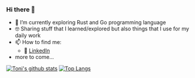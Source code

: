 ### Hi there 👋
- 🔭 I’m currently exploring Rust and Go programming language
- :nerd_face: Sharing stuff that I learned/explored but also things that I use for my daily work
- 📫 How to find me: 
  - :office: [LinkedIn](https://www.linkedin.com/in/toni-le-687331187/)
- more to come...
  
[![Toni's github stats](https://github-readme-stats.vercel.app/api?username=LeToni&count_private=true&show_icons=true&theme=vue&hide_rank=false)](https://github.com/LeToni/github-readme-stats) [![Top Langs](https://github-readme-stats.vercel.app/api/top-langs/?username=LeToni)](https://github.com/LeToni/github-readme-stats)


<!--
**LeToni/LeToni** is a ✨ _special_ ✨ repository because its `README.md` (this file) appears on your GitHub profile.

Here are some ideas to get you started:

- 🔭 I’m currently working on ...
 ...
- 👯 I’m looking to collaborate on ...
- 🤔 I’m looking for help with ...
- 💬 Ask me about ...
- 📫 How to reach me: ...
- 😄 Pronouns: ...
- ⚡ Fun fact: ...
-->

